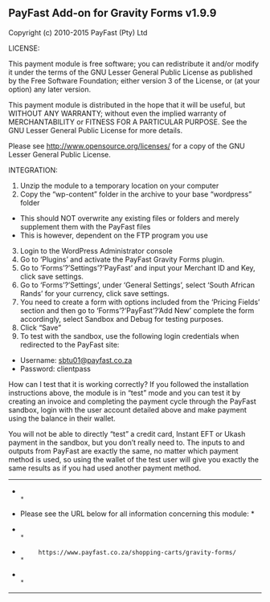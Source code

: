 PayFast Add-on for Gravity Forms v1.9.9
------------------------------------------------------------------------------
Copyright (c) 2010-2015 PayFast (Pty) Ltd

LICENSE:
 
This payment module is free software; you can redistribute it and/or modify
it under the terms of the GNU Lesser General Public License as published
by the Free Software Foundation; either version 3 of the License, or (at
your option) any later version.

This payment module is distributed in the hope that it will be useful, but
WITHOUT ANY WARRANTY; without even the implied warranty of MERCHANTABILITY
or FITNESS FOR A PARTICULAR PURPOSE. See the GNU Lesser General Public
License for more details.

Please see http://www.opensource.org/licenses/ for a copy of the GNU Lesser
General Public License.

INTEGRATION:
1. Unzip the module to a temporary location on your computer
2. Copy the “wp-content” folder in the archive to your base “wordpress” folder
- This should NOT overwrite any existing files or folders and merely supplement them with the PayFast files
- This is however, dependent on the FTP program you use
3. Login to the WordPress Administrator console
4. Go to ‘Plugins’ and activate the PayFast Gravity Forms plugin.
5. Go to ‘Forms’?’Settings’?’PayFast’ and input your Merchant ID and Key, click save settings.
6. Go to ‘Forms’?’Settings’, under ‘General Settings’, select ‘South African Rands’ for your currency, click save settings.
7. You need to create a form with options included from the ‘Pricing Fields’ section and then go to ‘Forms’?’PayFast’?’Add New’ complete the form accordingly, select Sandbox and Debug for testing purposes.
8. Click “Save”
9. To test with the sandbox, use the following login credentials when redirected to the PayFast site:
- Username: sbtu01@payfast.co.za
- Password: clientpass

How can I test that it is working correctly?
If you followed the installation instructions above, the module is in “test” mode and you can test it by creating an invoice and completing the payment cycle through the PayFast sandbox, login with the user account detailed above and make payment using the balance in their wallet.

You will not be able to directly “test” a credit card, Instant EFT or Ukash payment in the sandbox, but you don’t really need to. The inputs to and outputs from PayFast are exactly the same, no matter which payment method is used, so using the wallet of the test user will give you exactly the same results as if you had used another payment method.

***************************************************************************
*                                                                         *
*   Please see the URL below for all information concerning this module:  *
*                                                                         *
*          https://www.payfast.co.za/shopping-carts/gravity-forms/        *
*                                                                         *
***************************************************************************
